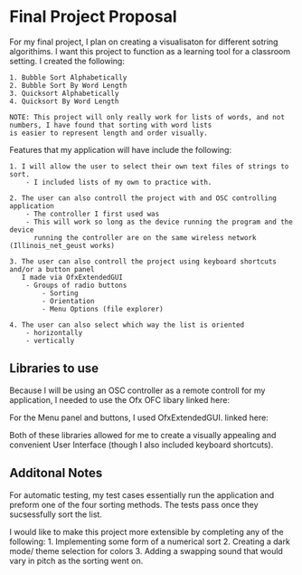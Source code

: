<h1>Final Project Proposal</h1>

For my final project, I plan on creating a visualisaton for different sotring algorithims. I want this project to function as
a learning tool for a classroom setting. I created the following:  

	1. Bubble Sort Alphabetically
	2. Bubble Sort By Word Length
	3. Quicksort Alphabetically 
	4. Quicksort By Word Length

	NOTE: This project will only really work for lists of words, and not numbers, I have found that sorting with word lists
	is easier to represent length and order visually.

Features that my application will have include the following: 

	1. I will allow the user to select their own text files of strings to sort.
		- I included lists of my own to practice with. 

	2. The user can also controll the project with and OSC controlling application
		- The controller I first used was 
		- This will work so long as the device running the program and the device
		  running the controller are on the same wireless network (Illinois_net_geust works)

	3. The user can also controll the project using keyboard shortcuts and/or a button panel
	   I made via OfxExtendedGUI
		- Groups of radio buttons
			- Sorting 
			- Orientation
			- Menu Options (file explorer)

	4. The user can also select which way the list is oriented
		- horizontally
		- vertically

<h2>Libraries to use</h2>
Because I will be using an OSC controller as a remote controll for my application, I needed to use the Ofx OFC libary
linked here: 

For the Menu panel and buttons, I used OfxExtendedGUI.
linked here: 

Both of these libraries allowed for me to create a visually appealing and convenient User Interface (though I also included
keyboard shortcuts).

<h2>Additonal Notes</h2>
For automatic testing, my test cases essentially run the application and preform one of the four sorting methods. The tests
pass once they sucsessfully sort the list.

I would like to make this project more extensible by completing any of the following:
	1. Implementing some form of a numerical sort
	2. Creating a dark mode/ theme selection for colors 
	3. Adding a swapping sound that would vary in pitch as the sorting went on.